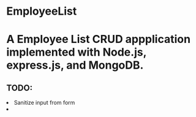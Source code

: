 # EmployeeList
<h1>A Employee List CRUD appplication implemented with Node.js, express.js, and MongoDB.</h1>
<h2>TODO:</h2
<ul>
<li>Sanitize input from form<li>
</ul> 
